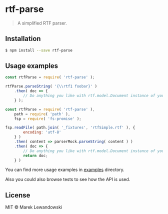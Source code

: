 # rtf-parse

> A simplified RTF parser.

## Installation

```sh
$ npm install --save rtf-parse
```

## Usage examples

```javascript
const rtfParse = require( 'rtf-parse' );

rtfParse.parseString( '{\\rtf1 foobar}' )
	.then( doc => {
		// Do anything you like with rtf.model.Document instance of your document.
	} );
```

```javascript
const rtfParse = require( 'rtf-parse' ),
	path = require( 'path' ),
	fsp = require( 'fs-promise' );

fsp.readFile( path.join( '_fixtures', 'rtfSimple.rtf' ), {
		encoding: 'utf-8'
	} )
	.then( content => parserMock.parseString( content ) )
	.then( doc => {
		// Do anything you like with rtf.model.Document instance of your document.
		return doc;
	} )
```

You can find more usage examples in [examples](examples) directory.

Also you could also browse tests to see how the API is used.

## License

MIT © Marek Lewandowski

